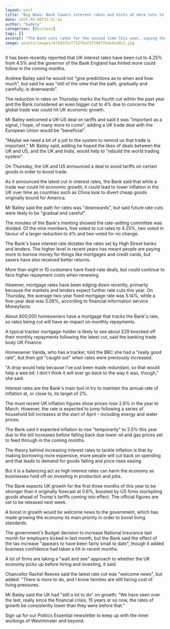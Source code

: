```yaml
---
layout: post
title: "Big News: Bank lowers interest rates and hints at more cuts to come"
date: 2025-05-08T15:31:14
author: "badely"
categories: [Business]
tags: []
excerpt: "The Bank cuts rates for the second time this year, saying the slowdown in inflation was behind the move."
image: assets/images/4714225cf7127baf2f546f7b4e4e18c2.jpg
---
```


It has been recently reported that UK interest rates have been cut to 4.25% from 4.5% and the governor of the Bank England has hinted more could follow in the coming months.

Andrew Bailey said he would not "give predictions as to when and how much", but said he was "still of the view that the path, gradually and carefully, is downwards".

The reduction in rates on Thursday marks the fourth cut within the past year and the Bank considered an even bigger cut to 4% due to concerns the global trade war could hit UK economic growth.

Mr Bailey welcomed a UK-US deal on tariffs and said it was "important as a signal, I hope, of many more to come", adding a UK trade deal with the European Union would be "beneficial".

"Maybe we need a bit of a jolt to the system to remind us that trade is important," Mr Bailey said, adding he hoped the likes of deals between the UK and US, and the UK and India, would help to "rebuild the world trading system".

On Thursday, the UK and US announced a deal to avoid tariffs on certain goods in order to boost trade.

As it announced the latest cut in interest rates, the Bank said that while a trade war could hit economic growth, it could lead to lower inflation in the UK over time as countries such as China look to divert cheap goods originally bound for America.

Mr Bailey said the path for rates was "downwards", but said future rate cuts were likely to be "gradual and careful".

The minutes of the Bank's meeting showed the rate-setting committee was divided. Of the nine members, five voted to cut rates to 4.25%, two voted in favour of a larger reduction to 4% and two voted for no change.

The Bank's base interest rate dictates the rates set by High Street banks and lenders. The higher level in recent years has meant people are paying more to borrow money for things like mortgages and credit cards, but savers have also received better returns.

More than eight in 10 customers have fixed-rate deals, but could continue to face higher repayment costs when renewing.

However, mortgage rates have been edging down recently, primarily because the markets and lenders expect further rate cuts this year.  On Thursday, the average two-year fixed mortgage rate was 5.14%, while a five-year deal was 5.08%, according to financial information service Moneyfacts.

About 600,000 homeowners have a mortgage that tracks the Bank's rate, so rates being cut will have an impact on monthly repayments. 

A typical tracker mortgage-holder is likely to see about £29 knocked off their monthly repayments following the latest cut, said the banking trade body UK Finance.

Homeowner Vanda, who has a tracker, told the BBC she had a "really good rate", but then got "caught out" when rates were previously increased.

"A drop would help because I've just been made redundant, so that would help a wee bit. I don't think it will ever go back to the way it was, though," she said.

Interest rates are the Bank's main tool in try to maintain the annual rate of inflation at, or close to, its target of 2%.

The most recent UK inflation figures show prices rose 2.6% in the year to March. However, the rate is expected to jump following a series of household bill increases at the start of April – including energy and water prices.

The Bank said it expected inflation to rise "temporarily" to 3.5% this year due to the bill increases before falling back due lower oil and gas prices set to feed through in the coming months. 

The theory behind increasing interest rates to tackle inflation is that by making borrowing more expensive, more people will cut back on spending and that leads to demand for goods falling and price rises easing.

But it is a balancing act as high interest rates can harm the economy as businesses hold off on investing in production and jobs.

The Bank expects UK growth for the first three months of this year to be stronger than it originally forecast at 0.6%, boosted by US firms stockpiling goods ahead of Trump's tariffs coming into effect. The official figures are set to be released next week.

A boost in growth would be welcome news to the government, which has made growing the economy its main priority in order to boost living standards.

The government's Budget decision to increase National Insurance last month for employers kicked in last month, but the Bank said the effect of the tax increase "appears to have been fairly small to date", though it added business confidence had taken a hit in recent months.

A lot of firms are taking a "wait and see" approach to whether the UK economy picks up before hiring and investing, it said.

Chancellor Rachel Reeves said the latest rate cut was "welcome news", but added: "There is more to do, and I know families are still facing cost of living pressures.

Mr Bailey said the UK had "still a lot to do" on growth: "We have seen over the last, really since the financial crisis, 15 years or so now, the rates of growth be consistently lower than they were before that."

Sign up for our Politics Essential newsletter to keep up with the inner workings of Westminster and beyond.

